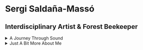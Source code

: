 <!-- markdownlint-disable MD033 -->

# Sergi Saldaña-Massó

## Interdisciplinary Artist & Forest Beekeeper

<details>
<summary>A Journey Through Sound</summary>

For over three decades, sound has been my medium of exploration—shaping raw noise, melodies, and sonic landscapes across different genres and eras. From the visceral energy of early underground bands to the more intricate layers of experimental soundscapes, my musical path has been one of collaboration, evolution, and relentless curiosity.

My work spans a wide range of genres, including metal, noise, drone, free jazz, and contemporary classical music. I have collaborated with a diverse array of artists, musicians, and performers, creating a rich tapestry of sound that reflects my passion for experimentation and innovation.

In addition to my work as a musician, I have also been involved in various sound art projects, installations, and performances. These endeavors have allowed me to explore the intersection of sound, technology, and the natural world, creating immersive experiences that challenge traditional notions of music and art.

I do not have a specific genre or style that defines my work; instead, I embrace the fluidity of sound and the endless possibilities it offers. My goal is to create music that resonates with listeners on a deep level, inviting them to explore their own relationship with sound and the world around them.

I self-publish my music on my label [Antsy Records](https://antsyrecords.bandcamp.com/), and some of the recordings are also digitally distributed on most of the streaming platforms.

Some Of My Solo Music projects:

<details>
<summary>Tombwave Barbarian</summary>

<details>
<summary>On Spotify</summary>

- [Listen to *Coven of One* on Spotify](https://open.spotify.com/album/7pscWqfOuQXMm79Dq7hHzX)
- [Listen to *Venusian Scum* on Spotify](https://open.spotify.com/album/0RBITwkLodg71iuCB1Ub3e)

</details>

<details>
<summary>On Apple Music</summary>

- [Listen to *Venusian Scum* on Apple Music](https://embed.music.apple.com/us/album/venusian-scum-single/1810656792)
- [Listen to *Coven of One* on Apple Music](https://embed.music.apple.com/us/album/coven-of-one-single/1810180038)

</details>

</details>

<details>
<summary>Reek With Charm</summary>

<details>
<summary>On Spotify</summary>

- [Listen to *Reek With Charm* on Spotify](https://open.spotify.com/album/3qlMCCMcr7bLBsGMI0Z3as)

</details>

<details>
<summary>On Apple Music</summary>

- [Listen to *Reek With Charm* on Apple Music](https://embed.music.apple.com/us/album/reek-with-charm-single/1810179314)

</details>

</details>

<details>
<summary>Stones Of Blood</summary>

<details>
<summary>On Spotify</summary>

- [Listen to *Because Of The Time Lost* on Spotify](https://open.spotify.com/album/2SArxoF7jcjEOVO4HbXsTH)

</details>

<details>
<summary>On Apple Music</summary>

- [Listen to *Because Of The Time Lost* on Apple Music](https://embed.music.apple.com/no/album/because-of-the-time-lost-single/1810202792)

</details>

</details>

<details>
<summary>Red Backlights Are On</summary>

<details>
<summary>On Spotify</summary>

- [Listen to *Brightness Control* on Spotify](https://open.spotify.com/album/5eHQS0FW6BZiUij3thIS4o)

</details>

<details>
<summary>On Apple Music</summary>

- [Listen to *Brightness Control* on Apple Music](https://embed.music.apple.com/us/album/brightness-control-single/1810173061)

</details>

</details>

<details>
<summary>Sergi Saldaña-Massó</summary>

<details>
<summary>On Spotify</summary>

- [Listen to *Huldren* on Spotify](https://open.spotify.com/album/1z66hIZxhVjt6sBFuQMI2y)
- [Listen to *Minner fra Bispedalen* on Spotify](https://open.spotify.com/album/0AObsvlALD9aOwUHqZ1R7I)
- [Listen to *Quantum Fluctuation* on Spotify](https://open.spotify.com/album/7mvgBeEwVMN9St3s4wbt3G)

</details>

<details>
<summary>On Apple Music</summary>

- [Listen to *Huldren* on Apple Music](https://embed.music.apple.com/us/album/huldren/1810189554)
- [Listen to *Minner fra Bispedalen* on Apple Music](https://embed.music.apple.com/us/album/minner-fra-bispedalen-ep/1810178971)
- [Listen to *Quantum Fluctuation* on Apple Music](https://embed.music.apple.com/us/album/quantum-fluctuation/1810194217)

</details>

</details>

<details>
<summary>More Solo, Band and Collaborative Music Projects</summary>

- [94 by (Linn Halvorsrød live at Støy på landet 2015)](https://youtu.be/eeyHPOj9x-s?si=23Pm9WvaR0i8GgJO)  
- [Axiom Of Choice](https://axiomofchoice.bandcamp.com/)  
- [AWSER DERF](https://awserderf.bandcamp.com/)  
- [Birds In Misery](https://birdsinmisery.bandcamp.com/album/adoration-songs)  
- [Cide](https://youtu.be/80qKyDir9T4?si=pvUZni1MewfeKiwF)  
- [Colliding Paths](https://collidingpaths.bandcamp.com/album/colliding-paths)  
- [El Próximo Paso](https://elproximopaso.bandcamp.com/)  
- [Enlil](https://archive.org/details/abdicate_cell017)  
- Furamass  
- [G.I.D.](https://antsyrecords.bandcamp.com/track/three)  
- [Gob Of Spit](https://archive.org/details/ac004gob)  
- [Grela](https://youtu.be/OcqOoT0E3wc?si=KAqOhRE2xxcmKDyI)  
- [H: U.N.D.](https://antsyrecords.bandcamp.com/album/arnak-signals-re-master)  
- [Hello Friend](https://youtu.be/3Z1Q6-y-ar0?si=gB0SHdYZJ0i3sygu)  
- [Insomnia](https://insomniasounds.bandcamp.com/album/live-at-multino)  
- [Larsgården/Saldaña](https://archive.org/details/abdicate_cell018)  
- [Lystdrap](https://youtu.be/6fpYj6vyHxc?si=A92GxaknRV3qRfCZ)  
- [Mantis Crème](https://archive.org/details/abdicate_cell?and%5B%5D=creator%3A%22mantis+cr%C3%A8me%22)  
- [Monochrome Nausea](https://monochromenausea.bandcamp.com/)  
- Necropsia  
- [Norma Vik](https://antsyrecords.bandcamp.com/album/normal)  
- [Ormr](https://ormr.bandcamp.com/)  
- Parafernalia  
- Physis  
- [Pit-Roig](https://pit-roig.bandcamp.com/)  
- Replica  
- Resolving The Dase Case  
- [Rituell Romfart](https://youtu.be/vQxaYp7wYKk?si=s5wmKO90bQv1c4xV)  
- [Serps](https://serps.bandcamp.com/)  
- [Sprøstekte Oscillatorer](https://antsyrecords.bandcamp.com/album/elektrisk-motstand)  
- Svovel i Sørpe  
- [The Old Slither And The Teeth Possessor](https://antsyrecords.bandcamp.com/album/hyphens)  
- [Ursimass](https://ursimass.bandcamp.com/album/batzacs)  
- [Wolf And The Gang](https://youtu.be/_WcWt3DADhg?si=wXvKJLbc7TjFGe5H)  
- [X-flow](https://archive.org/details/abdicate_cell?and%5B%5D=creator%3A%22x-flow%22)  

</details>
</details>

<details>
<summary>Just A Bit More About Me</summary>

A wandering spirit drawn to the edges of art, nature, and technology, I am an interdisciplinary artist, forest beekeeper, and eco-driven technologist building resilient, mycelium-inspired data ecosystems. My journey began with sound—over 30 years as a musician—and grew into a deep dive into digital realms, from early CD-ROM development in the 90s to today’s decentralized networks. Formally trained in sound engineering and art direction, I have woven diverse experiences into a practice rooted in ecological stewardship and transparent collaboration.

Back in 2004 I started the [Abdicate Cell](https://archive.org/details/abdicate_cell) netlabel. It was mainly to self-publish my sound works, but ended up publishing a lot of other artists.

Through Abdicate Cell I connected with many artists and musicians. It was a great experience and it helped me to understand the importance of collaboration and community in the creative process. I believe that art should be accessible to everyone.

My artistic practice is a blend of sound, technology, and nature, exploring the intersections of these realms. I am particularly interested in how technology can be used to create more sustainable and ethical systems, and how art can help us to reconnect with the natural world. My work often involves collaboration with other artists, musicians, and technologists, as I believe that the best ideas come from working together.

As a forest beekeeper, I am deeply committed to ecological stewardship and the preservation of biodiversity. I believe that technology should be used to support and enhance our relationship with nature, rather than exploit it. My work often reflects this philosophy, as I seek to create systems that are not only functional but also beautiful and harmonious with the natural world.

Currently, my focus is on [Seigr](https://github.com/Seigr-lab/Seigr-EcoSystem), an ambitious project under the Seigr-lab organization. Seigr is a symbiotic, eco-inspired decentralized data ecosystem designed to harmonize technology with nature's adaptive intelligence. Inspired by mycelium networks, it aims to create sustainable, self-healing, and ethical data architectures that function like natural ecosystems—capable of growth, resilience, and healing. With Seigr, I envision a technological framework that aligns with ecological principles, prioritizes transparency, and fosters decentralized collaboration. Join me at [Seigr-lab on GitHub](https://github.com/Seigr-lab) to learn more and contribute to a new vision of ethical and eco-driven tech.

Although it may seem like a contradiction to some, I am quite eremitic (not religious kind). I have a strong need for solitude and silence, and I often find myself retreating to the forest. I believe that this connection to nature is essential for my creative process, and it helps me to maintain a sense of balance in my life.

So I am transitioning to a more hermit-like lifestyle, where I can focus on my art and my connection to nature. I am also transitioning my home sound studio and all my coding into the forest, where I have an old cabin that I am restoring. This project is a work in progress, and I see it as a long-term commitment. I restore the cabin with nature in mind, using local materials and techniques that are in harmony with the environment. I have my Seigr apiary there.

My work is a reflection of my values and my beliefs, and I hope to inspire others to think about their own relationship with technology and nature. I believe that we can create a better world by working together, and I am committed to using my art and my skills to make a positive impact.

There are social media leftovers from my past life, but I am not active on them. In fact, although I strongly believe in collaboration and sharing, I do have zero trust. I do believe we can achieve new levels of collaboration that do not involve blind trust—especially in these times of AI and big data.

Trust is something that needs to be earned by doing, not just by saying. To be honest, I am tired of people that mask themselves under false names pretending to be someone they are not. We already have way too many problems to solve, and I do not have the time nor health to deal with that. I am not saying I am perfect, but I do try to be honest and transparent in my work and my life.

So if you are willing to contact me, it has to be through my music, my honey, or my code.

If you are interested and have read this far, then you already know where to find me: on [Bandcamp](https://antsyrecords.bandcamp.com/), on [GitHub](https://github.com/Seigr-lab), or in the forest.

</details>
